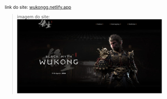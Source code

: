   link do site: <a href="https://wukongg.netlify.app/">wukongg.netlify.app</a>
<div> 

> imagem do site:
<img src="assets/image/gui.png"></img>
  
</div>
